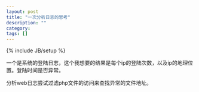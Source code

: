 ```yaml
---
layout: post
title: "一次分析日志的思考"
description: ""
category: 
tags: []
---
```

{% include JB/setup %}


一个是系统的登陆日志，这个我想要的结果是每个ip的登陆次数，以及ip的地理位置。登陆时间是否异常。


分析web日志尝试过滤php文件的访问来查找异常的文件地址。
